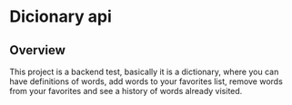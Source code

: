# Dicionary api

## Overview

This project is a backend test, basically it is a dictionary, where you can have definitions of words, add words to your favorites list, remove words from your favorites and see a history of words already visited.